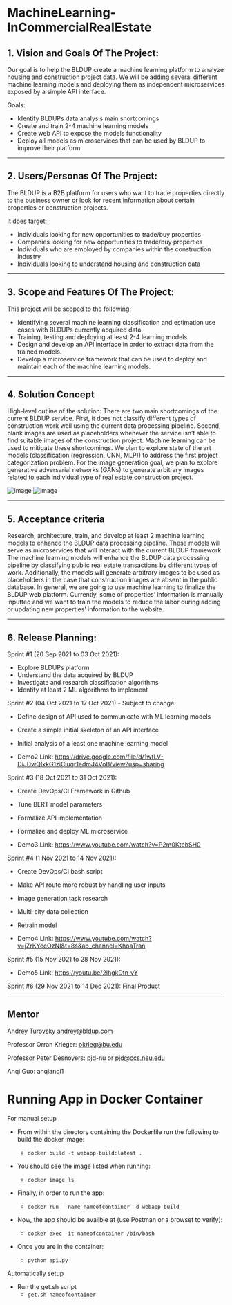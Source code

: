 # MachineLearning-InCommercialRealEstate
## 1. Vision and Goals Of The Project:

Our goal is to help the BLDUP create a machine learning platform to analyze housing and construction project data. We will be adding several different machine learning models and deploying them as independent microservices exposed by a simple API interface.

Goals:
- Identify BLDUPs data analysis main shortcomings
- Create and train 2-4 machine learning models
- Create web API to expose the models functionality
- Deploy all models as microservices that can be used by BLDUP to improve their platform

** **

## 2. Users/Personas Of The Project:

The BLDUP is a B2B platform for users who want to trade properties directly to the business owner or look for recent information about certain properties or construction projects.

It does target:
- Individuals looking for new opportunities to trade/buy properties
- Companies looking for new opportunities to trade/buy properties
- Individuals who are employed by companies within the construction industry
- Individuals looking to understand housing and construction data

** **

## 3.   Scope and Features Of The Project:
This project will be scoped to the following:
- Identifying several machine learning classification and estimation use cases with BLDUPs currently acquired data.
- Training, testing and deploying at least 2-4 learning models.
- Design and develop an API interface in order to extract data from the trained models.
- Develop a microservice framework that can be used to deploy and maintain each of the machine learning models.

** **

## 4. Solution Concept
High-level outline of the solution:
There are two main shortcomings of the current BLDUP service. First, it does not classify different types of construction work well using the current data processing pipeline. Second, blank images are used as placeholders whenever the service isn’t able to find suitable images of the construction project. Machine learning can be used to mitigate these shortcomings. We plan to explore state of the art models (classification (regression, CNN, MLP)) to address the first project categorization problem. For the image generation goal, we plan to explore generative adversarial networks (GANs) to generate arbitrary images related to each individual type of real estate construction project.

![image](https://user-images.githubusercontent.com/13989262/134755362-64c80dae-68f2-41ce-995f-9d406209824e.png)
![image](https://user-images.githubusercontent.com/13989262/134755377-f13799d8-ee25-4ac5-9c58-3b55bb7cabb0.png)


** **
## 5. Acceptance criteria

Research, architecture, train, and develop at least 2 machine learning models to enhance the BLDUP data processing pipeline. These models will serve as microservices that will interact with the current BLDUP framework. The machine learning models will enhance the BLDUP data processing pipeline by classifying public real estate transactions by different types of work. Additionally, the models will generate arbitrary images to be used as placeholders in the case that construction images are absent in the public database.
In general, we are going to use machine learning to finalize the BLDUP web platform. Currently, some of properties’ information is manually inputted and we want to train the models to reduce the labor during adding or updating new properties’ information to the website.

** **

## 6.  Release Planning:
Sprint #1 (20 Sep 2021 to 03 Oct 2021):
- Explore BLDUPs platform
- Understand the data acquired by BLDUP
- Investigate and research classification algorithms
- Identify at least 2 ML algorithms to implement

Sprint #2 (04 Oct 2021 to 17 Oct 2021) - Subject to change:
- Define design of API used to communicate with ML learning models
- Create a simple initial skeleton of an API interface
- Initial analysis of a least one machine learning model

- Demo2 Link: https://drive.google.com/file/d/1wfLV-DiJDwQIxkG1ziCiuqr1edmJ4VoB/view?usp=sharing

Sprint #3 (18 Oct 2021 to 31 Oct 2021):
- Create DevOps/CI Framework in Github
- Tune BERT model parameters
- Formalize API implementation
- Formalize and deploy ML microservice

- Demo3 Link: https://www.youtube.com/watch?v=P2m0KtebSH0

Sprint #4 (1 Nov 2021 to 14 Nov 2021):
- Create DevOps/CI bash script
- Make API route more robust by handling user inputs
- Image generation task research
- Multi-city data collection
- Retrain model

- Demo4 Link: https://www.youtube.com/watch?v=jZrKYecOzNI&t=8s&ab_channel=KhoaTran

Sprint #5 (15 Nov 2021 to 28 Nov 2021):
- Demo5 Link: https://youtu.be/2IhgkDtn_vY

Sprint #6 (29 Nov 2021 to 14 Dec 2021):
Final Product

** **

## Mentor
Andrey Turovsky
andrey@bldup.com

Professor Orran Krieger:
okrieg@bu.edu

Professor Peter Desnoyers:
pjd-nu or pjd@ccs.neu.edu

Anqi Guo:
anqianqi1

# Running App in Docker Container
For manual setup
- From within the directory containing the Dockerfile run the following to build the docker image:

  - `docker build -t webapp-build:latest . `

- You should see the image listed when running:
  - `docker image ls`

- Finally, in order to run the app:
  - `docker run --name nameofcontainer -d webapp-build`

- Now, the app should be availble at (use Postman or a browset to verify):
  - `docker exec -it nameofcontainer /bin/bash`
- Once you are in the container:
  - `python api.py`

Automatically setup
- Run the get.sh script
  - `get.sh nameofcontainer`
